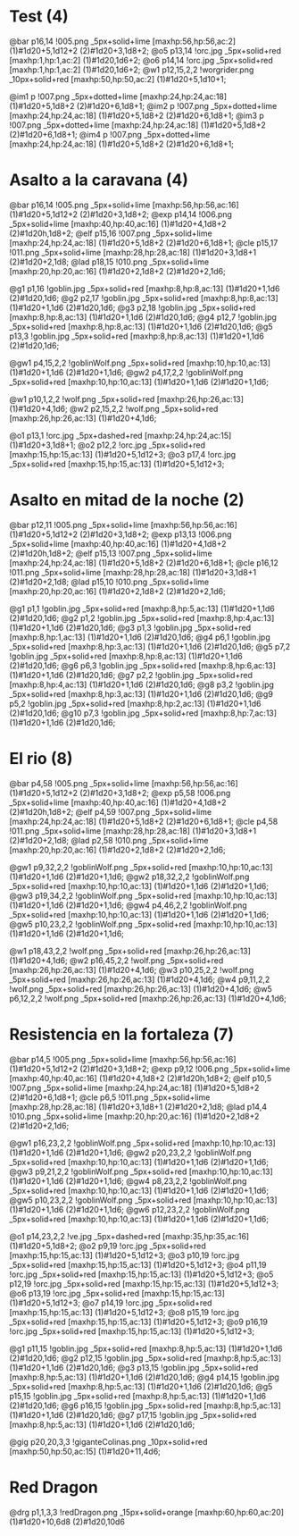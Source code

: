 # Test (4)
@bar p16,14 !005.png _5px+solid+lime [maxhp:56,hp:56,ac:2] (1)#1d20+5,1d12+2 (2)#1d20+3,1d8+2;
@o5 p13,14 !orc.jpg _5px+solid+red [maxhp:1,hp:1,ac:2] (1)#1d20,1d6+2;
@o6 p14,14 !orc.jpg _5px+solid+red [maxhp:1,hp:1,ac:2] (1)#1d20,1d6+2;
@w1 p12,15,2,2 !worgrider.png _10px+solid+red [maxhp:50,hp:50,ac:2] (1)#1d20+5,1d10+1; 

@im1 p !007.png _5px+dotted+lime [maxhp:24,hp:24,ac:18] (1)#1d20+5,1d8+2 (2)#1d20+6,1d8+1;
@im2 p !007.png _5px+dotted+lime [maxhp:24,hp:24,ac:18] (1)#1d20+5,1d8+2 (2)#1d20+6,1d8+1;
@im3 p !007.png _5px+dotted+lime [maxhp:24,hp:24,ac:18] (1)#1d20+5,1d8+2 (2)#1d20+6,1d8+1;
@im4 p !007.png _5px+dotted+lime [maxhp:24,hp:24,ac:18] (1)#1d20+5,1d8+2 (2)#1d20+6,1d8+1;


# Asalto a la caravana (4)

@bar p16,14 !005.png _5px+solid+lime [maxhp:56,hp:56,ac:16] (1)#1d20+5,1d12+2 (2)#1d20+3,1d8+2;
@exp p14,14 !006.png _5px+solid+lime [maxhp:40,hp:40,ac:16] (1)#1d20+4,1d8+2 (2)#1d20h,1d8+2; 
@elf p15,16 !007.png _5px+solid+lime [maxhp:24,hp:24,ac:18] (1)#1d20+5,1d8+2 (2)#1d20+6,1d8+1;
@cle p15,17 !011.png _5px+solid+lime [maxhp:28,hp:28,ac:18] (1)#1d20+3,1d8+1 (2)#1d20+2,1d8; 
@lad p18,15 !010.png _5px+solid+lime [maxhp:20,hp:20,ac:16] (1)#1d20+2,1d8+2 (2)#1d20+2,1d6;

@g1 p1,16 !goblin.jpg _5px+solid+red [maxhp:8,hp:8,ac:13] (1)#1d20+1,1d6 (2)#1d20,1d6; 
@g2 p2,17 !goblin.jpg _5px+solid+red [maxhp:8,hp:8,ac:13] (1)#1d20+1,1d6 (2)#1d20,1d6; 
@g3 p2,18 !goblin.jpg _5px+solid+red [maxhp:8,hp:8,ac:13] (1)#1d20+1,1d6 (2)#1d20,1d6; 
@g4 p12,7 !goblin.jpg _5px+solid+red [maxhp:8,hp:8,ac:13] (1)#1d20+1,1d6 (2)#1d20,1d6; 
@g5 p13,3 !goblin.jpg _5px+solid+red [maxhp:8,hp:8,ac:13] (1)#1d20+1,1d6 (2)#1d20,1d6; 

@gw1 p4,15,2,2 !goblinWolf.png _5px+solid+red [maxhp:10,hp:10,ac:13] (1)#1d20+1,1d6 (2)#1d20+1,1d6; 
@gw2 p4,17,2,2 !goblinWolf.png _5px+solid+red [maxhp:10,hp:10,ac:13] (1)#1d20+1,1d6 (2)#1d20+1,1d6; 

@w1 p10,1,2,2 !wolf.png _5px+solid+red [maxhp:26,hp:26,ac:13] (1)#1d20+4,1d6; 
@w2 p2,15,2,2 !wolf.png _5px+solid+red [maxhp:26,hp:26,ac:13] (1)#1d20+4,1d6; 

@o1 p13,1 !orc.jpg _5px+dashed+red [maxhp:24,hp:24,ac:15] (1)#1d20+3,1d8+1; 
@o2 p12,2 !orc.jpg _5px+solid+red [maxhp:15,hp:15,ac:13] (1)#1d20+5,1d12+3; 
@o3 p17,4 !orc.jpg _5px+solid+red [maxhp:15,hp:15,ac:13] (1)#1d20+5,1d12+3; 



# Asalto en mitad de la noche (2)

@bar p12,11 !005.png _5px+solid+lime [maxhp:56,hp:56,ac:16] (1)#1d20+5,1d12+2 (2)#1d20+3,1d8+2;
@exp p13,13 !006.png _5px+solid+lime [maxhp:40,hp:40,ac:16] (1)#1d20+4,1d8+2 (2)#1d20h,1d8+2; 
@elf p15,13 !007.png _5px+solid+lime [maxhp:24,hp:24,ac:18] (1)#1d20+5,1d8+2 (2)#1d20+6,1d8+1;
@cle p16,12 !011.png _5px+solid+lime [maxhp:28,hp:28,ac:18] (1)#1d20+3,1d8+1 (2)#1d20+2,1d8; 
@lad p15,10 !010.png _5px+solid+lime [maxhp:20,hp:20,ac:16] (1)#1d20+2,1d8+2 (2)#1d20+2,1d6;

@g1 p1,1 !goblin.jpg _5px+solid+red [maxhp:8,hp:5,ac:13] (1)#1d20+1,1d6 (2)#1d20,1d6;
@g2 p1,2 !goblin.jpg _5px+solid+red [maxhp:8,hp:4,ac:13] (1)#1d20+1,1d6 (2)#1d20,1d6;
@g3 p1,3 !goblin.jpg _5px+solid+red [maxhp:8,hp:1,ac:13] (1)#1d20+1,1d6 (2)#1d20,1d6;
@g4 p6,1 !goblin.jpg _5px+solid+red [maxhp:8,hp:3,ac:13] (1)#1d20+1,1d6 (2)#1d20,1d6;
@g5 p7,2 !goblin.jpg _5px+solid+red [maxhp:8,hp:8,ac:13] (1)#1d20+1,1d6 (2)#1d20,1d6;
@g6 p6,3 !goblin.jpg _5px+solid+red [maxhp:8,hp:6,ac:13] (1)#1d20+1,1d6 (2)#1d20,1d6;
@g7 p2,2 !goblin.jpg _5px+solid+red [maxhp:8,hp:4,ac:13] (1)#1d20+1,1d6 (2)#1d20,1d6;
@g8 p3,2 !goblin.jpg _5px+solid+red [maxhp:8,hp:3,ac:13] (1)#1d20+1,1d6 (2)#1d20,1d6;
@g9 p5,2 !goblin.jpg _5px+solid+red [maxhp:8,hp:2,ac:13] (1)#1d20+1,1d6 (2)#1d20,1d6;
@g10 p7,3 !goblin.jpg _5px+solid+red [maxhp:8,hp:7,ac:13] (1)#1d20+1,1d6 (2)#1d20,1d6;

# El rio (8)

@bar p4,58 !005.png _5px+solid+lime [maxhp:56,hp:56,ac:16] (1)#1d20+5,1d12+2 (2)#1d20+3,1d8+2;
@exp p5,58 !006.png _5px+solid+lime [maxhp:40,hp:40,ac:16] (1)#1d20+4,1d8+2 (2)#1d20h,1d8+2; 
@elf p4,59 !007.png _5px+solid+lime [maxhp:24,hp:24,ac:18] (1)#1d20+5,1d8+2 (2)#1d20+6,1d8+1;
@cle p4,58 !011.png _5px+solid+lime [maxhp:28,hp:28,ac:18] (1)#1d20+3,1d8+1 (2)#1d20+2,1d8; 
@lad p2,58 !010.png _5px+solid+lime [maxhp:20,hp:20,ac:16] (1)#1d20+2,1d8+2 (2)#1d20+2,1d6;

@gw1 p9,32,2,2 !goblinWolf.png _5px+solid+red [maxhp:10,hp:10,ac:13] (1)#1d20+1,1d6 (2)#1d20+1,1d6; 
@gw2 p18,32,2,2 !goblinWolf.png _5px+solid+red [maxhp:10,hp:10,ac:13] (1)#1d20+1,1d6 (2)#1d20+1,1d6; 
@gw3 p19,34,2,2 !goblinWolf.png _5px+solid+red [maxhp:10,hp:10,ac:13] (1)#1d20+1,1d6 (2)#1d20+1,1d6; 
@gw4 p4,46,2,2 !goblinWolf.png _5px+solid+red [maxhp:10,hp:10,ac:13] (1)#1d20+1,1d6 (2)#1d20+1,1d6; 
@gw5 p10,23,2,2 !goblinWolf.png _5px+solid+red [maxhp:10,hp:10,ac:13] (1)#1d20+1,1d6 (2)#1d20+1,1d6; 

@w1 p18,43,2,2 !wolf.png _5px+solid+red [maxhp:26,hp:26,ac:13] (1)#1d20+4,1d6; 
@w2 p16,45,2,2 !wolf.png _5px+solid+red [maxhp:26,hp:26,ac:13] (1)#1d20+4,1d6; 
@w3 p10,25,2,2 !wolf.png _5px+solid+red [maxhp:26,hp:26,ac:13] (1)#1d20+4,1d6; 
@w4 p9,11,2,2 !wolf.png _5px+solid+red [maxhp:26,hp:26,ac:13] (1)#1d20+4,1d6; 
@w5 p6,12,2,2 !wolf.png _5px+solid+red [maxhp:26,hp:26,ac:13] (1)#1d20+4,1d6; 


# Resistencia en la fortaleza (7)

@bar p14,5 !005.png _5px+solid+lime [maxhp:56,hp:56,ac:16] (1)#1d20+5,1d12+2 (2)#1d20+3,1d8+2;
@exp p9,12 !006.png _5px+solid+lime [maxhp:40,hp:40,ac:16] (1)#1d20+4,1d8+2 (2)#1d20h,1d8+2; 
@elf p10,5 !007.png _5px+solid+lime [maxhp:24,hp:24,ac:18] (1)#1d20+5,1d8+2 (2)#1d20+6,1d8+1;
@cle p6,5 !011.png _5px+solid+lime [maxhp:28,hp:28,ac:18] (1)#1d20+3,1d8+1 (2)#1d20+2,1d8; 
@lad p14,4 !010.png _5px+solid+lime [maxhp:20,hp:20,ac:16] (1)#1d20+2,1d8+2 (2)#1d20+2,1d6;

@gw1 p16,23,2,2 !goblinWolf.png _5px+solid+red [maxhp:10,hp:10,ac:13] (1)#1d20+1,1d6 (2)#1d20+1,1d6;
@gw2 p20,23,2,2 !goblinWolf.png _5px+solid+red [maxhp:10,hp:10,ac:13] (1)#1d20+1,1d6 (2)#1d20+1,1d6;
@gw3 p9,21,2,2 !goblinWolf.png _5px+solid+red [maxhp:10,hp:10,ac:13] (1)#1d20+1,1d6 (2)#1d20+1,1d6;
@gw4 p8,23,2,2 !goblinWolf.png _5px+solid+red [maxhp:10,hp:10,ac:13] (1)#1d20+1,1d6 (2)#1d20+1,1d6;
@gw5 p10,23,2,2 !goblinWolf.png _5px+solid+red [maxhp:10,hp:10,ac:13] (1)#1d20+1,1d6 (2)#1d20+1,1d6;
@gw6 p12,23,2,2 !goblinWolf.png _5px+solid+red [maxhp:10,hp:10,ac:13] (1)#1d20+1,1d6 (2)#1d20+1,1d6;

@o1 p14,23,2,2 !ve.jpg _5px+dashed+red [maxhp:35,hp:35,ac:16] (1)#1d20+5,1d8+2; 
@o2 p9,19 !orc.jpg _5px+solid+red [maxhp:15,hp:15,ac:13] (1)#1d20+5,1d12+3; 
@o3 p10,19 !orc.jpg _5px+solid+red [maxhp:15,hp:15,ac:13] (1)#1d20+5,1d12+3; 
@o4 p11,19 !orc.jpg _5px+solid+red [maxhp:15,hp:15,ac:13] (1)#1d20+5,1d12+3; 
@o5 p12,19 !orc.jpg _5px+solid+red [maxhp:15,hp:15,ac:13] (1)#1d20+5,1d12+3; 
@o6 p13,19 !orc.jpg _5px+solid+red [maxhp:15,hp:15,ac:13] (1)#1d20+5,1d12+3; 
@o7 p14,19 !orc.jpg _5px+solid+red [maxhp:15,hp:15,ac:13] (1)#1d20+5,1d12+3;
@o8 p15,19 !orc.jpg _5px+solid+red [maxhp:15,hp:15,ac:13] (1)#1d20+5,1d12+3; 
@o9 p16,19 !orc.jpg _5px+solid+red [maxhp:15,hp:15,ac:13] (1)#1d20+5,1d12+3; 

@g1 p11,15 !goblin.jpg _5px+solid+red [maxhp:8,hp:5,ac:13] (1)#1d20+1,1d6 (2)#1d20,1d6;
@g2 p12,15 !goblin.jpg _5px+solid+red [maxhp:8,hp:5,ac:13] (1)#1d20+1,1d6 (2)#1d20,1d6;
@g3 p13,15 !goblin.jpg _5px+solid+red [maxhp:8,hp:5,ac:13] (1)#1d20+1,1d6 (2)#1d20,1d6;
@g4 p14,15 !goblin.jpg _5px+solid+red [maxhp:8,hp:5,ac:13] (1)#1d20+1,1d6 (2)#1d20,1d6;
@g5 p15,15 !goblin.jpg _5px+solid+red [maxhp:8,hp:5,ac:13] (1)#1d20+1,1d6 (2)#1d20,1d6;
@g6 p16,15 !goblin.jpg _5px+solid+red [maxhp:8,hp:5,ac:13] (1)#1d20+1,1d6 (2)#1d20,1d6;
@g7 p17,15 !goblin.jpg _5px+solid+red [maxhp:8,hp:5,ac:13] (1)#1d20+1,1d6 (2)#1d20,1d6;

@gig p20,20,3,3 !giganteColinas.png _10px+solid+red [maxhp:50,hp:50,ac:15] (1)#1d20+11,4d6;

# Red Dragon

@drg p1,1,3,3 !redDragon.png _15px+solid+orange [maxhp:60,hp:60,ac:20] (1)#1d20+10,6d8 (2)#1d20,10d6
